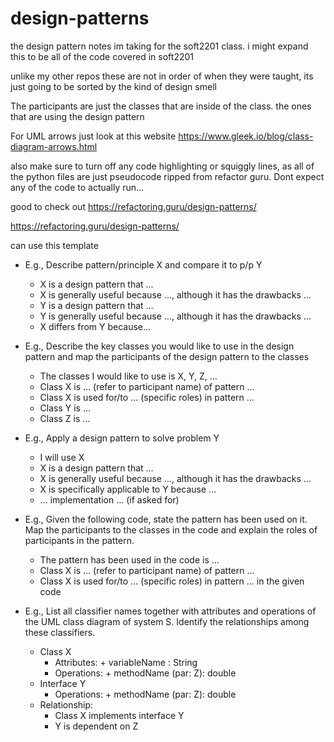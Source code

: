# design-patterns
the design pattern notes im taking for the soft2201 class. i might expand this to be all of the code covered in soft2201

unlike my other repos these are not in order of when they were taught, its just going to be sorted by the kind of design smell

The participants are just the classes that are inside of the class. the ones that are using the design pattern

For UML arrows just look at this website
https://www.gleek.io/blog/class-diagram-arrows.html

also make sure to turn off any code highlighting or squiggly lines, as all of the python files are just pseudocode ripped from refactor guru.
Dont expect any of the code to actually run...

good to check out https://refactoring.guru/design-patterns/

https://refactoring.guru/design-patterns/<pattern>

can use this template
- E.g., Describe pattern/principle X and compare it to p/p Y 
	- X is a design pattern that … 
	- X is generally useful because …, although it has the drawbacks … 
	- Y is a design pattern that … 
	- Y is generally useful because …, although it has the drawbacks … 
	- X differs from Y because...

- E.g., Describe the key classes you would like to use in the design pattern and map the participants of the design pattern to the classes 
	- The classes I would like to use is X, Y, Z, … 
	- Class X is … (refer to participant name) of pattern … 
	- Class X is used for/to … (specific roles) in pattern … 
	- Class Y is … 
	- Class Z is …

- E.g., Apply a design pattern to solve problem Y 
	- I will use X 
	- X is a design pattern that … 
	- X is generally useful because …, although it has the drawbacks … 
	- X is specifically applicable to Y because … 
	- … implementation … (if asked for)

- E.g., Given the following code, state the pattern has been used on it. Map the participants to the classes in the code and explain the roles of participants in the pattern. 
	- The pattern has been used in the code is … 
	- Class X is … (refer to participant name) of pattern … 
	- Class X is used for/to … (specific roles) in pattern … in the given code

- E.g., List all classifier names together with attributes and operations of the UML class diagram of system S. Identify the relationships among these classifiers. 
	- Class X 
		- Attributes: + variableName : String 
		- Operations: + methodName (par: Z): double 
	- Interface Y 
		- Operations: + methodName (par: Z): double 
	- Relationship: 
		- Class X implements interface Y 
		- Y is dependent on Z